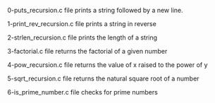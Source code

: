 0-puts_recursion.c file prints a string followed by a new line.

1-print_rev_recursion.c file prints a string in reverse

2-strlen_recursion.c file prints the length of a string

3-factorial.c file returns  the factorial of a given number

4-pow_recursion.c file returns the value of x raised to the power of y

5-sqrt_recursion.c file returns the natural square root of a number

6-is_prime_number.c file checks for prime numbers
